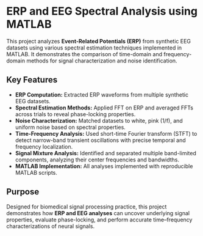 # ERP and EEG Spectral Analysis using MATLAB

This project analyzes **Event-Related Potentials (ERP)** from synthetic EEG datasets using various spectral estimation techniques implemented in MATLAB. It demonstrates the comparison of time-domain and frequency-domain methods for signal characterization and noise identification.

## Key Features
- **ERP Computation:** Extracted ERP waveforms from multiple synthetic EEG datasets.  
- **Spectral Estimation Methods:** Applied FFT on ERP and averaged FFTs across trials to reveal phase-locking properties.  
- **Noise Characterization:** Matched datasets to white, pink (1/f), and uniform noise based on spectral properties.  
- **Time-Frequency Analysis:** Used short-time Fourier transform (STFT) to detect narrow-band transient oscillations with precise temporal and frequency localization.  
- **Signal Mixture Analysis:** Identified and separated multiple band-limited components, analyzing their center frequencies and bandwidths.  
- **MATLAB Implementation:** All analyses implemented with reproducible MATLAB scripts.

## Purpose
Designed for biomedical signal processing practice, this project demonstrates how **ERP and EEG analyses** can uncover underlying signal properties, evaluate phase-locking, and perform accurate time–frequency characterizations of neural signals.
